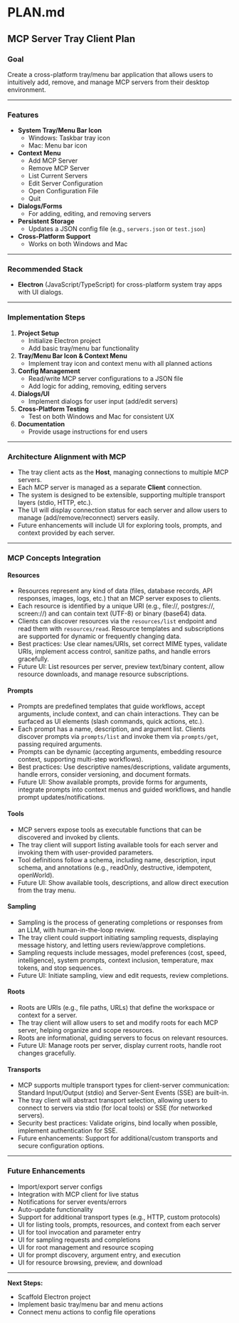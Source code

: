 # PLAN.md

## MCP Server Tray Client Plan

### Goal
Create a cross-platform tray/menu bar application that allows users to intuitively add, remove, and manage MCP servers from their desktop environment.

---

### Features
- **System Tray/Menu Bar Icon**
  - Windows: Taskbar tray icon
  - Mac: Menu bar icon
- **Context Menu**
  - Add MCP Server
  - Remove MCP Server
  - List Current Servers
  - Edit Server Configuration
  - Open Configuration File
  - Quit
- **Dialogs/Forms**
  - For adding, editing, and removing servers
- **Persistent Storage**
  - Updates a JSON config file (e.g., `servers.json` or `test.json`)
- **Cross-Platform Support**
  - Works on both Windows and Mac

---

### Recommended Stack
- **Electron** (JavaScript/TypeScript) for cross-platform system tray apps with UI dialogs.

---

### Implementation Steps
1. **Project Setup**
   - Initialize Electron project
   - Add basic tray/menu bar functionality
2. **Tray/Menu Bar Icon & Context Menu**
   - Implement tray icon and context menu with all planned actions
3. **Config Management**
   - Read/write MCP server configurations to a JSON file
   - Add logic for adding, removing, editing servers
4. **Dialogs/UI**
   - Implement dialogs for user input (add/edit servers)
5. **Cross-Platform Testing**
   - Test on both Windows and Mac for consistent UX
6. **Documentation**
   - Provide usage instructions for end users

---

### Architecture Alignment with MCP
- The tray client acts as the **Host**, managing connections to multiple MCP servers.
- Each MCP server is managed as a separate **Client** connection.
- The system is designed to be extensible, supporting multiple transport layers (stdio, HTTP, etc.).
- The UI will display connection status for each server and allow users to manage (add/remove/reconnect) servers easily.
- Future enhancements will include UI for exploring tools, prompts, and context provided by each server.

---

### MCP Concepts Integration

#### Resources
- Resources represent any kind of data (files, database records, API responses, images, logs, etc.) that an MCP server exposes to clients.
- Each resource is identified by a unique URI (e.g., file://, postgres://, screen://) and can contain text (UTF-8) or binary (base64) data.
- Clients can discover resources via the `resources/list` endpoint and read them with `resources/read`. Resource templates and subscriptions are supported for dynamic or frequently changing data.
- Best practices: Use clear names/URIs, set correct MIME types, validate URIs, implement access control, sanitize paths, and handle errors gracefully.
- Future UI: List resources per server, preview text/binary content, allow resource downloads, and manage resource subscriptions.

#### Prompts
- Prompts are predefined templates that guide workflows, accept arguments, include context, and can chain interactions. They can be surfaced as UI elements (slash commands, quick actions, etc.).
- Each prompt has a name, description, and argument list. Clients discover prompts via `prompts/list` and invoke them via `prompts/get`, passing required arguments.
- Prompts can be dynamic (accepting arguments, embedding resource context, supporting multi-step workflows).
- Best practices: Use descriptive names/descriptions, validate arguments, handle errors, consider versioning, and document formats.
- Future UI: Show available prompts, provide forms for arguments, integrate prompts into context menus and guided workflows, and handle prompt updates/notifications.


#### Tools
- MCP servers expose tools as executable functions that can be discovered and invoked by clients.
- The tray client will support listing available tools for each server and invoking them with user-provided parameters.
- Tool definitions follow a schema, including name, description, input schema, and annotations (e.g., readOnly, destructive, idempotent, openWorld).
- Future UI: Show available tools, descriptions, and allow direct execution from the tray menu.

#### Sampling
- Sampling is the process of generating completions or responses from an LLM, with human-in-the-loop review.
- The tray client could support initiating sampling requests, displaying message history, and letting users review/approve completions.
- Sampling requests include messages, model preferences (cost, speed, intelligence), system prompts, context inclusion, temperature, max tokens, and stop sequences.
- Future UI: Initiate sampling, view and edit requests, review completions.

#### Roots
- Roots are URIs (e.g., file paths, URLs) that define the workspace or context for a server.
- The tray client will allow users to set and modify roots for each MCP server, helping organize and scope resources.
- Roots are informational, guiding servers to focus on relevant resources.
- Future UI: Manage roots per server, display current roots, handle root changes gracefully.

#### Transports
- MCP supports multiple transport types for client-server communication: Standard Input/Output (stdio) and Server-Sent Events (SSE) are built-in.
- The tray client will abstract transport selection, allowing users to connect to servers via stdio (for local tools) or SSE (for networked servers).
- Security best practices: Validate origins, bind locally when possible, implement authentication for SSE.
- Future enhancements: Support for additional/custom transports and secure configuration options.

---

### Future Enhancements
- Import/export server configs
- Integration with MCP client for live status
- Notifications for server events/errors
- Auto-update functionality
- Support for additional transport types (e.g., HTTP, custom protocols)
- UI for listing tools, prompts, resources, and context from each server
- UI for tool invocation and parameter entry
- UI for sampling requests and completions
- UI for root management and resource scoping
- UI for prompt discovery, argument entry, and execution
- UI for resource browsing, preview, and download

---

**Next Steps:**
- Scaffold Electron project
- Implement basic tray/menu bar and menu actions
- Connect menu actions to config file operations
